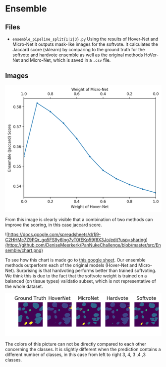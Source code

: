# Ensemble

## Files
* `ensemble_pipeline_split{1|2|3}.py`
  Using the results of Hover-Net and Micro-Net it outputs mask-like images for the softvote. It calculates the Jaccard score (sklearn) by comparing to the ground truth for the softvote and hardvote ensemble as well as the original methods HoVer-Net and Micro-Net, which is saved in a `.csv` file.

## Images
![](https://github.com/DeniseMeerkerk/PanNukeChallenge/blob/master/src/Ensemble/example_score_weight.png)

From this image is clearly visible that a combination of two methods can improve the scoring, in this case jaccard score.

![https://docs.google.com/spreadsheets/d/1j9-C2HHMc7Z9PQr_gq5FS9y6Ing7vT0fEKp59f8X3Jo/edit?usp=sharing](https://github.com/DeniseMeerkerk/PanNukeChallenge/blob/master/src/Ensemble/chart.png)

To see how this chart is made go to [this google sheet](https://docs.google.com/spreadsheets/d/1j9-C2HHMc7Z9PQr_gq5FS9y6Ing7vT0fEKp59f8X3Jo/edit?usp=sharing). Our ensemble methods outperform each of the original models (Hover-Net and Micro-Net). Surprising is that hardvoting performs better than trained softvoting. We think this is due to the fact that the softvote weight is trained on a balanced (on tissue types) validatio subset, which is not representative of the whole dataset.


![](https://github.com/DeniseMeerkerk/PanNukeChallenge/blob/master/src/Ensemble/exampleresult2.png)

The colors of this picture can not be directly compared to each other concerning the classes. It is slightly different when the prediction contains a different number of classes, in this case from left to right 3, 4, 3 ,4 ,3 classes.
